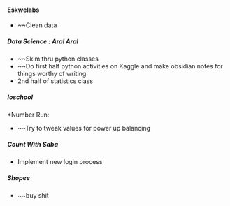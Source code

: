 #### Eskwelabs
* ~~Clean data

##### **Data Science : Aral Aral**
* ~~Skim thru python classes 
* ~~Do first half python activities on Kaggle and make obsidian notes for things worthy of writing
* 2nd half of statistics class

##### **Ioschool**
*Number Run:
* ~~Try to tweak values for power up balancing

##### **Count With Saba**
* Implement new login process 
##### **Shopee**
* ~~buy shit